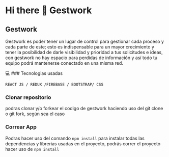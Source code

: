# Hi there 👋 Gestwork

##  Gestwork
Gestwork es poder tener un lugar de control para gestionar cada proceso y cada parte de este; esto es indispensable para un mayor crecimiento y tener la posibilidad de darle visibilidad y prioridad a tus solicitudes e ideas, con gestwork no hay espacio para perdidas de información y así todo tu equipo podrá mantenerse conectado en una misma red.


💻 ### Tecnologias usadas

`REACT JS / REDUX /FIREBASE / BOOTSTRAP/ CSS`

### Clonar repositorio

podras clonar y/o forkear el codigo de gestwork haciendo uso del git clone o git fork, según sea el caso

### Correar App

Podras hacer uso del comando  `npm install` para instalar todas las dependencias y librerias usadas en el proyecto, podrás correr el proyecto hacer uso de `npm install`
